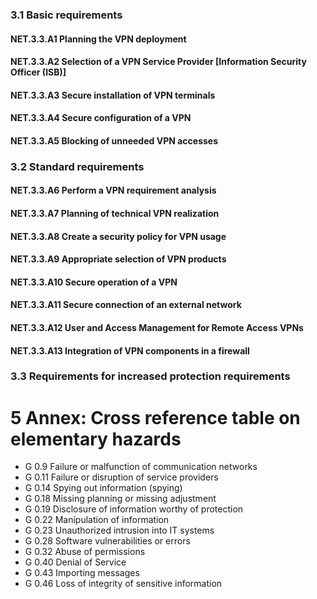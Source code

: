 ### 3.1 Basic requirements
#### NET.3.3.A1 Planning the VPN deployment
#### NET.3.3.A2 Selection of a VPN Service Provider [Information Security Officer (ISB)]
#### NET.3.3.A3 Secure installation of VPN terminals
#### NET.3.3.A4 Secure configuration of a VPN
#### NET.3.3.A5 Blocking of unneeded VPN accesses
### 3.2 Standard requirements
#### NET.3.3.A6 Perform a VPN requirement analysis
#### NET.3.3.A7 Planning of technical VPN realization
#### NET.3.3.A8 Create a security policy for VPN usage
#### NET.3.3.A9 Appropriate selection of VPN products
#### NET.3.3.A10 Secure operation of a VPN
#### NET.3.3.A11 Secure connection of an external network
#### NET.3.3.A12 User and Access Management for Remote Access VPNs
#### NET.3.3.A13 Integration of VPN components in a firewall
### 3.3 Requirements for increased protection requirements
# 5 Annex: Cross reference table on elementary hazards
* G 0.9 Failure or malfunction of communication networks
* G 0.11 Failure or disruption of service providers
* G 0.14 Spying out information (spying)
* G 0.18 Missing planning or missing adjustment
* G 0.19 Disclosure of information worthy of protection
* G 0.22 Manipulation of information
* G 0.23 Unauthorized intrusion into IT systems
* G 0.28 Software vulnerabilities or errors
* G 0.32 Abuse of permissions
* G 0.40 Denial of Service
* G 0.43 Importing messages
* G 0.46 Loss of integrity of sensitive information
